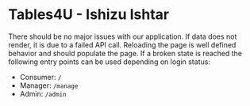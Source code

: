 # Tables4U - Ishizu Ishtar
There should be no major issues with our application. If data does not render, it is due to a failed API call. Reloading the page is well defined behavior and should populate the page. If a broken state is reached the following entry points can be used depending on login status:
- Consumer: `/`
- Manager: `/manage`
- Admin: `/admin`
